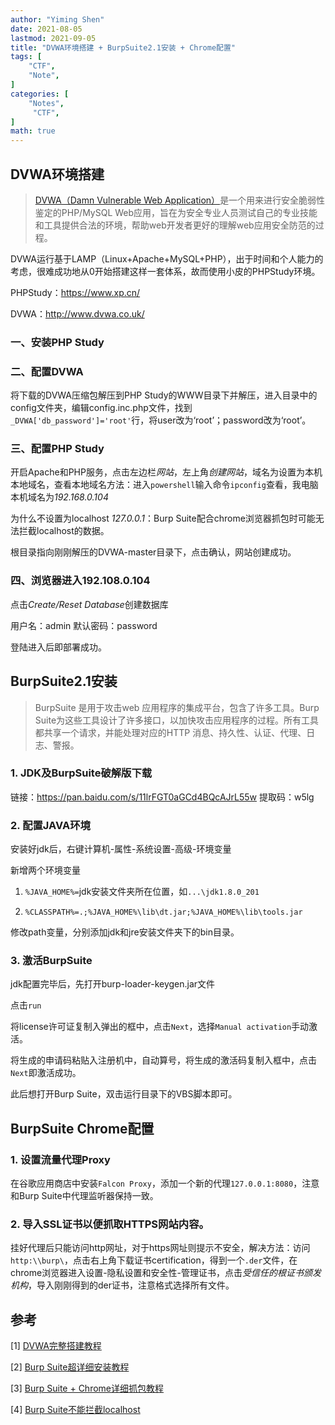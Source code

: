 ```yaml
---
author: "Yiming Shen"
date: 2021-08-05
lastmod: 2021-09-05
title: "DVWA环境搭建 + BurpSuite2.1安装 + Chrome配置"
tags: [
    "CTF",
    "Note",
]
categories: [
    "Notes",
     "CTF",
]
math: true
---
```


## DVWA环境搭建

>[DVWA（Damn Vulnerable Web Application）](https://link.zhihu.com/?target=http%3A//www.dvwa.co.uk/)是一个用来进行安全脆弱性鉴定的PHP/MySQL Web应用，旨在为安全专业人员测试自己的专业技能和工具提供合法的环境，帮助web开发者更好的理解web应用安全防范的过程。

DVWA运行基于LAMP（Linux+Apache+MySQL+PHP），出于时间和个人能力的考虑，很难成功地从0开始搭建这样一套体系，故而使用小皮的PHPStudy环境。

PHPStudy：https://www.xp.cn/

DVWA：http://www.dvwa.co.uk/

### 一、安装PHP Study

### 二、配置DVWA

将下载的DVWA压缩包解压到PHP Study的WWW目录下并解压，进入目录中的config文件夹，编辑config.inc.php文件，找到`_DVWA['db_password']='root'`行，将user改为‘root’；password改为‘root’。

### 三、配置PHP Study

开启Apache和PHP服务，点击左边栏*网站*，左上角*创建网站*，域名为设置为本机本地域名，查看本地域名方法：进入`powershell`输入命令`ipconfig`查看，我电脑本机域名为*192.168.0.104*

为什么不设置为localhost *127.0.0.1*：Burp Suite配合chrome浏览器抓包时可能无法拦截localhost的数据。



根目录指向刚刚解压的DVWA-master目录下，点击确认，网站创建成功。

### 四、浏览器进入192.108.0.104 

点击*Create/Reset Database*创建数据库

用户名：admin 默认密码：password

登陆进入后即部署成功。

## BurpSuite2.1安装

>BurpSuite 是用于攻击web 应用程序的集成平台，包含了许多工具。Burp Suite为这些工具设计了许多接口，以加快攻击应用程序的过程。所有工具都共享一个请求，并能处理对应的HTTP 消息、持久性、认证、代理、日志、警报。

### 1. JDK及BurpSuite破解版下载

链接：https://pan.baidu.com/s/11lrFGT0aGCd4BQcAJrL55w
提取码：w5lg

### 2. 配置JAVA环境

安装好jdk后，右键计算机-属性-系统设置-高级-环境变量

新增两个环境变量

1. `%JAVA_HOME%=`jdk安装文件夹所在位置，如`...\jdk1.8.0_201`

2. `%CLASSPATH%=.;%JAVA_HOME%\lib\dt.jar;%JAVA_HOME%\lib\tools.jar`

修改path变量，分别添加jdk和jre安装文件夹下的bin目录。

### 3. 激活BurpSuite

jdk配置完毕后，先打开burp-loader-keygen.jar文件

点击`run`

将license许可证复制入弹出的框中，点击`Next`，选择`Manual activation`手动激活。

将生成的申请码粘贴入注册机中，自动算号，将生成的激活码复制入框中，点击`Next`即激活成功。

此后想打开Burp Suite，双击运行目录下的VBS脚本即可。



## BurpSuite Chrome配置



### 1. 设置流量代理Proxy

​		在谷歌应用商店中安装`Falcon Proxy`，添加一个新的代理`127.0.0.1:8080`，注意和Burp Suite中代理监听器保持一致。

### 2. 导入SSL证书以便抓取HTTPS网站内容。

​		挂好代理后只能访问http网址，对于https网址则提示不安全，解决方法：访问`http:\\burp\`，点击右上角下载证书certification，得到一个`.der`文件，在chrome浏览器进入设置-隐私设置和安全性-管理证书，点击*受信任的根证书颁发机构*，导入刚刚得到的der证书，注意格式选择所有文件。 

## 参考

[1] [DVWA完整搭建教程](https://blog.csdn.net/qq_45756971/article/details/110001169)

[2] [Burp Suite超详细安装教程](https://blog.csdn.net/LUOBIKUN/article/details/87457545)

[3] [Burp Suite + Chrome详细抓包教程](https://www.jianshu.com/p/eba4077ab1ef)

[4] [Burp Suite不能拦截localhost](https://blog.csdn.net/qq_43422918/article/details/114939896)